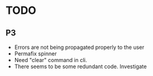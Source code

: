 # TODO

## P3

- Errors are not being propagated properly to the user
- Permafix spinner
- Need "clear" command in cli.
- There seems to be some redundant code. Investigate
